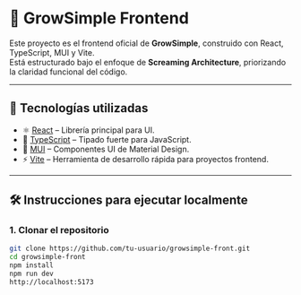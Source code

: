 # 🌱 GrowSimple Frontend

Este proyecto es el frontend oficial de **GrowSimple**, construido con React, TypeScript, MUI y Vite.  
Está estructurado bajo el enfoque de **Screaming Architecture**, priorizando la claridad funcional del código.

---

## 🚀 Tecnologías utilizadas

- ⚛️ [React](https://reactjs.org/) – Librería principal para UI.
- 📘 [TypeScript](https://www.typescriptlang.org/) – Tipado fuerte para JavaScript.
- 🎨 [MUI](https://mui.com/) – Componentes UI de Material Design.
- ⚡ [Vite](https://vitejs.dev/) – Herramienta de desarrollo rápida para proyectos frontend.

---

## 🛠️ Instrucciones para ejecutar localmente

### 1. Clonar el repositorio

```bash
git clone https://github.com/tu-usuario/growsimple-front.git
cd growsimple-front
npm install
npm run dev
http://localhost:5173
